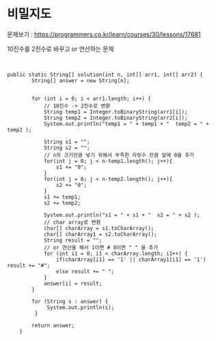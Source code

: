 # 비밀지도

문제보기 : <https://programmers.co.kr/learn/courses/30/lessons/17681>

10진수를 2진수로 바꾸고 or 연산하는 문제 

<pre> <code>

public static String[] solution(int n, int[] arr1, int[] arr2) {
        String[] answer = new String[n];


        for (int i = 0; i < arr1.length; i++) {
            // 10진수 -> 2진수로 변환
            String temp1 = Integer.toBinaryString(arr1[i]);
            String temp2 = Integer.toBinaryString(arr2[i]);
            System.out.println("temp1 = " + temp1 + "  temp2 = " + temp2 );
 
            String s1 = "";
            String s2 = "";
            // n의 크기만큼 넣기 위해서 부족한 자릿수 만큼 앞에 0을 추가
            for(int j = 0; j < n-temp1.length(); j++){
                s1 += "0";
            }
            for(int j = 0; j < n-temp2.length(); j++){
                s2 += "0";
            }
            s1 += temp1;
            s2 += temp2;

            System.out.println("s1 = " + s1 + "  s2 = " + s2 );
            // char array로 변환
            char[] charArray = s1.toCharArray();
            char[] charArray1 = s2.toCharArray();
            String result = "";
            // or 연산을 해서 1이면 # 0이면 " " 을 추가
            for (int i1 = 0; i1 < charArray.length; i1++) {
                if(charArray[i1] == '1' || charArray1[i1] == '1') result += "#";
                else result += " ";
            }
            answer[i] = result;
        }

        for (String s : answer) {
             System.out.println(s);
         }

        return answer;
    }

</code> </pre>